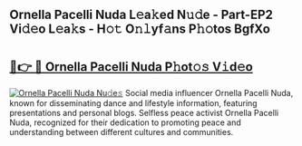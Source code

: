 ## Ornella Pacelli Nuda L𝚎a𝚔ed N𝚞𝚍e - Part-EP2 Vi𝚍𝚎o L𝚎a𝚔s - H𝚘𝚝 O𝚗𝚕yf𝚊ns P𝚑𝚘tos BgfXo

# <h2><a href="http://kf7d5g.oniu.top/?m=Ornella+Pacelli+Nuda">🔗👉 🔴 Ornella Pacelli Nuda P𝚑ot𝚘𝚜 V𝚒d𝚎o</a></h2>

[![Ornella Pacelli Nuda Nu𝚍e𝚜](https://i.imgur.com/0qMVB7G.gif)](http://kf7d5g.oniu.top/?m=Ornella+Pacelli+Nuda)
Social media influencer Ornella Pacelli Nuda, known for disseminating dance and lifestyle information, featuring presentations and personal blogs. Selfless peace activist Ornella Pacelli Nuda, recognized for their dedication to promoting peace and understanding between different cultures and communities.  
